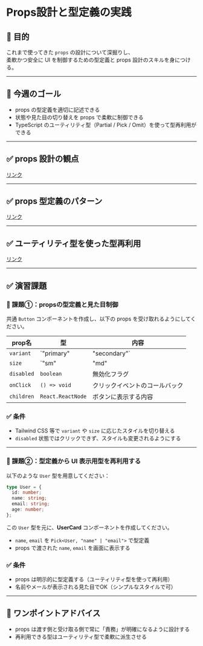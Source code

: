 # Props設計と型定義の実践

## 🎯 目的

これまで使ってきた `props` の設計について深掘りし、  
柔軟かつ安全に UI を制御するための型定義と props 設計のスキルを身につける。

---

## 🎯 今週のゴール

- props の型定義を適切に記述できる
- 状態や見た目の切り替えを props で柔軟に制御できる
- TypeScript のユーティリティ型（Partial / Pick / Omit）を使って型再利用ができる

---

## ✅ props 設計の観点

[リンク](props%20設計の観点.md)  

---

## ✅ props 型定義のパターン

[リンク](props%20型定義のパターン.md)  

---

## ✅ ユーティリティ型を使った型再利用

[リンク](ユーティリティ型による型再利用（Pick&Partial&Omit）.md) 

---

## ✅ 演習課題
### 🔹 課題①：propsの型定義と見た目制御

共通 `Button` コンポーネントを作成し、以下の props を受け取れるようにしてください。

| prop名     | 型                       | 内容                             |
|------------|--------------------------|----------------------------------|
| `variant`  | `"primary" | "secondary"` | 見た目の切り替え（色・背景）     |
| `size`     | `"sm" | "md" | "lg"`       | サイズの切り替え（フォント/パディング） |
| `disabled` | `boolean`                | 無効化フラグ                      |
| `onClick`  | `() => void`             | クリックイベントのコールバック   |
| `children` | `React.ReactNode`        | ボタンに表示する内容             |

### ✅ 条件

- Tailwind CSS 等で `variant` や `size` に応じたスタイルを切り替える
- `disabled` 状態ではクリックできず、スタイルも変更されるようにする

---

### 🔹 課題②：型定義から UI 表示用型を再利用する

以下のような `User` 型を用意してください：

```ts
type User = {
  id: number;
  name: string;
  email: string;
  age: number;
};
```

この `User` 型を元に、**UserCard** コンポーネントを作成してください。

- `name`, `email` を `Pick<User, "name" | "email">` で型定義
- props で渡された `name`, `email` を画面に表示する

### ✅ 条件

- props は明示的に型定義する（ユーティリティ型を使って再利用）
- 名前やメールが表示される見た目でOK（シンプルなスタイルで可）

---

## 💬 ワンポイントアドバイス

- props は渡す側と受け取る側で常に「責務」が明確になるように設計する
- 再利用できる型はユーティリティ型で柔軟に派生させる

<!-- 課題を提出する際、プルリクエストに以下を貼り付けてください

## 📊 評価チェックリスト（Week 15：Props設計と型定義の実践）

※ 各観点ごとにチェック数を数え、下記ルールで点数化  
（チェック数 0個=0点 / 1個=1点 / 2個=3点 / 3個以上=5点）

---

### 🎯 成果物（アウトプットの完成度）

- [ ] propsに型を正しく定義して渡している
- [ ] BooleanやEnumなど、状態に応じたpropsの設計が行われている
- [ ] TypeScriptのユーティリティ型（Pick / Omit / Partial など）を1つ以上使っている
- [ ] 表示の切り替えや条件分岐がpropsによって制御されている

---

### 📚 知識理解（仕組みや構成の理解）※やさしい版

- [ ] propsとは「親から渡された情報」であることを理解している
- [ ] 型定義をつけることで、どんな値が必要か明示できることを知っている
- [ ] Pick / Omit / Partial の使い分けを簡単な言葉で説明できる
- [ ] コンポーネントを汎用化・安全化するための考え方がわかっている

---

### 💬 説明力（なぜその構成にしたか）※やさしい版

- [ ] propsの型定義をどう書いたか、何を意識したか説明できる
- [ ] 表示の切り替え（例：色・ラベル・スタイル）をどうpropsで制御しているか説明できる
- [ ] ユーティリティ型を使った理由や意図を説明できる
- [ ] このコンポーネントがどんな場面で再利用しやすいか話せる

---

### 🔧 自己修正（修正・改善の自走力）

- [ ] props名や型に不要・冗長なものがないように整理している
- [ ] 使いまわししやすいように型や初期値を工夫している
- [ ] 表示切り替えなどの条件を明確にして可読性を改善している
- [ ] 型に関するエラーや非推奨構文を自分で調べて修正している

---

📝 評価観点ごとのチェック数を数え、以下のように点数に換算してください：

| チェック数 | 点数 |
|------------|------|
| 0個        | 0点  |
| 1個        | 1点  |
| 2個        | 3点  |
| 3〜4個     | 5点  |

-->